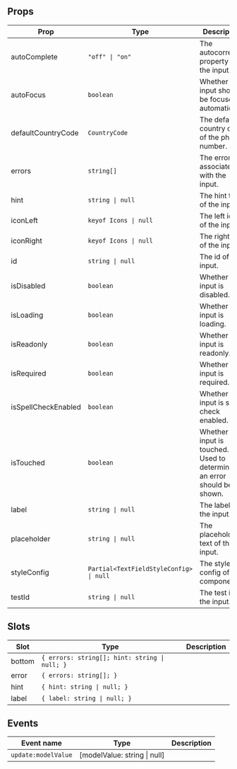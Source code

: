 <!-- This file is automatically generated, do not edit manually. -->


## Props

| Prop | Type | Description | Default |
| ---- | ---- | ----------- | ------- |
| autoComplete | `"off" \| "on"` | The autocorrect property of the input. | `"off"` |
| autoFocus | `boolean` | Whether the input should be focused automatically. |  |
| defaultCountryCode | `CountryCode` | The default country code of the phone number. | `"BE"` |
| errors | `string[]` | The errors associated with the input. | `[]` |
| hint | `string \| null` | The hint text of the input. | `null` |
| iconLeft | `keyof Icons \| null` | The left icon of the input. | `null` |
| iconRight | `keyof Icons \| null` | The right icon of the input. | `null` |
| id | `string \| null` | The id of the input. | `null` |
| isDisabled | `boolean` | Whether the input is disabled. | `false` |
| isLoading | `boolean` | Whether the input is loading. | `false` |
| isReadonly | `boolean` | Whether the input is readonly. | `false` |
| isRequired | `boolean` | Whether the input is required. | `false` |
| isSpellCheckEnabled | `boolean` | Whether the input is spell check enabled. | `false` |
| isTouched | `boolean` | Whether the input is touched. Used to determine if an error should be shown. | `false` |
| label | `string \| null` | The label of the input. | `null` |
| placeholder | `string \| null` | The placeholder text of the input. | `null` |
| styleConfig | `Partial<TextFieldStyleConfig> \| null` | The style config of the component. | `null` |
| testId | `string \| null` | The test id of the input. | `null` |


## Slots

| Slot | Type | Description |
| --------- | ---- | ----------- |
| bottom | `{ errors: string[]; hint: string \| null; }` |  |
| error | `{ errors: string[]; }` |  |
| hint | `{ hint: string \| null; }` |  |
| label | `{ label: string \| null; }` |  |


## Events

| Event name | Type | Description |
| ---------- | ---- | ----------- |
| `update:modelValue` | [modelValue: string \| null] |  |

